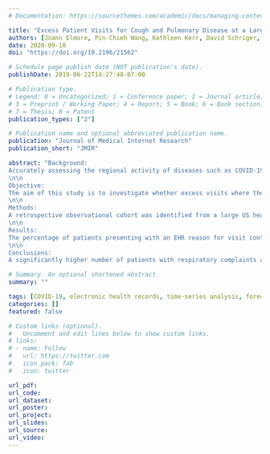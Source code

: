 ```yaml
---
# Documentation: https://sourcethemes.com/academic/docs/managing-content/

title: "Excess Patient Visits for Cough and Pulmonary Disease at a Large US Health System in the Months Prior to the COVID-19 Pandemic: Time-Series Analysis"
authors: [Joann Elmore, Pin-Chieh Wang, Kathleen Kerr, David Schriger, Douglas E. Morrison, Ron Brookmeyer, Michael A Pfeffer, Thomas H Payne, Judith S Currier]
date: 2020-09-10
doi: "https://doi.org/10.2196/21562"

# Schedule page publish date (NOT publication's date).
publishDate: 2019-06-22T14:27:48-07:00

# Publication type.
# Legend: 0 = Uncategorized; 1 = Conference paper; 2 = Journal article;
# 3 = Preprint / Working Paper; 4 = Report; 5 = Book; 6 = Book section;
# 7 = Thesis; 8 = Patent
publication_types: ["2"]

# Publication name and optional abbreviated publication name.
publication: "Journal of Medical Internet Research"
publication_short: "JMIR"

abstract: "Background:
Accurately assessing the regional activity of diseases such as COVID-19 is important in guiding public health interventions. Leveraging electronic health records (EHRs) to monitor outpatient clinical encounters may lead to the identification of emerging outbreaks.
\n\n
Objective:
The aim of this study is to investigate whether excess visits where the word “cough” was present in the EHR reason for visit, and hospitalizations with acute respiratory failure were more frequent from December 2019 to February 2020 compared with the preceding 5 years.
\n\n
Methods:
A retrospective observational cohort was identified from a large US health system with 3 hospitals, over 180 clinics, and 2.5 million patient encounters annually. Data from patient encounters from July 1, 2014, to February 29, 2020, were included. Seasonal autoregressive integrated moving average (SARIMA) time-series models were used to evaluate if the observed winter 2019/2020 rates were higher than the forecast 95% prediction intervals. The estimated excess number of visits and hospitalizations in winter 2019/2020 were calculated compared to previous seasons.
\n\n
Results:
The percentage of patients presenting with an EHR reason for visit containing the word “cough” to clinics exceeded the 95% prediction interval the week of December 22, 2019, and was consistently above the 95% prediction interval all 10 weeks through the end of February 2020. Similar trends were noted for emergency department visits and hospitalizations starting December 22, 2019, where observed data exceeded the 95% prediction interval in 6 and 7 of the 10 weeks, respectively. The estimated excess over the 3-month 2019/2020 winter season, obtained by either subtracting the maximum or subtracting the average of the five previous seasons from the current season, was 1.6 or 2.0 excess visits for cough per 1000 outpatient visits, 11.0 or 19.2 excess visits for cough per 1000 emergency department visits, and 21.4 or 39.1 excess visits per 1000 hospitalizations with acute respiratory failure, respectively. The total numbers of excess cases above the 95% predicted forecast interval were 168 cases in the outpatient clinics, 56 cases for the emergency department, and 18 hospitalized with acute respiratory failure.
\n\n
Conclusions:
A significantly higher number of patients with respiratory complaints and diseases starting in late December 2019 and continuing through February 2020 suggests community spread of SARS-CoV-2 prior to established clinical awareness and testing capabilities. This provides a case example of how health system analytics combined with EHR data can provide powerful and agile tools for identifying when future trends in patient populations are outside of the expected ranges."

# Summary. An optional shortened abstract.
summary: ""

tags: [COVID-19, electronic health records, time-series analysis, forecasting]
categories: []
featured: false

# Custom links (optional).
#   Uncomment and edit lines below to show custom links.
# links:
# - name: Follow
#   url: https://twitter.com
#   icon_pack: fab
#   icon: twitter

url_pdf: 
url_code: 
url_dataset:
url_poster: 
url_project: 
url_slides:
url_source:
url_video:
---
```

